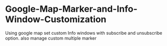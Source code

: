 # Google-Map-Marker-and-Info-Window-Customization
Using google map set custom Info windows with subscribe and unsubscribe option. also manage custom multiple marker 
